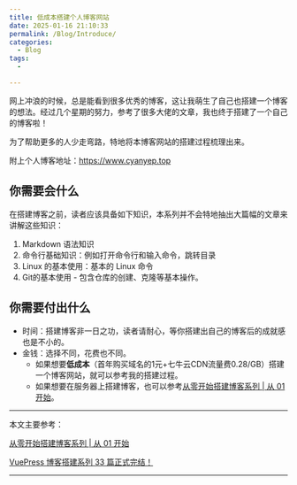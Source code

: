 ```yaml
---
title: 低成本搭建个人博客网站
date: 2025-01-16 21:10:33
permalink: /Blog/Introduce/
categories:
  - Blog
tags:
  - 

---
```




网上冲浪的时候，总是能看到很多优秀的博客，这让我萌生了自己也搭建一个博客的想法。经过几个星期的努力，参考了很多大佬的文章，我也终于搭建了一个自己的博客啦！

为了帮助更多的人少走弯路，特地将本博客网站的搭建过程梳理出来。



‍‍‍附上个人博客地址：https://www.cyanyep.top



## 你需要会什么

在搭建博客之前，读者应该具备如下知识，本系列并不会特地抽出大篇幅的文章来讲解这些知识：

1. Markdown 语法知识
2. 命令行基础知识：例如打开命令行和输入命令，跳转目录
3. Linux 的基本使用：基本的 Linux 命令
4. Git的基本使用 - 包含仓库的创建、克隆等基本操作。



##  你需要付出什么

- 时间：搭建博客非一日之功，读者请耐心，等你搭建出自己的博客后的成就感也是不小的。
- 金钱：选择不同，花费也不同。
  - 如果想要**低成本**（首年购买域名的1元+七牛云CDN流量费0.28/GB）搭建一个博客网站，就可以参考我的搭建过程。
  - 如果想要在服务器上搭建博客，也可以参考[从零开始搭建博客系列 | 从 01 开始](https://www.peterjxl.com/Blog/Introduce/#本系列讲什么)。




---



本文主要参考：

[从零开始搭建博客系列 | 从 01 开始](https://www.peterjxl.com/Blog/Introduce/#本系列讲什么)

[VuePress 博客搭建系列 33 篇正式完结！](https://github.com/mqyqingfeng/Blog/issues/279)



---

